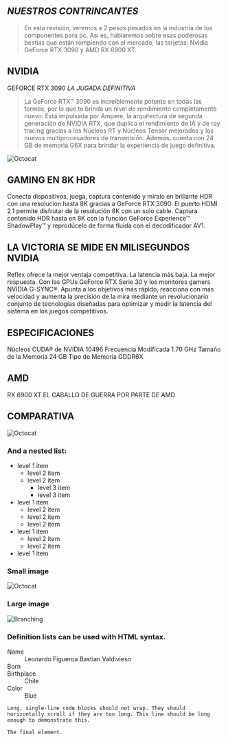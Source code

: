  ## _NUESTROS CONTRINCANTES_
>En esta revisión, veremos a 2 pesos pesados en la industria de los componentes para pc. Así es, hablaremos sobre esas poderosas bestias que están rompiendo con el mercado, las tarjetas: Nvidia GeForce RTX 3090 y AMD RX 6900 XT.
## NVIDIA                                                                                                                                                     
GEFORCE RTX 3090
_LA JUGADA DEFINITIVA_
>La GeForce RTX™ 3090 es increíblemente potente en todas las formas, por lo que te brinda un nivel de rendimiento completamente nuevo. Está impulsada por Ampere, la arquitectura de segunda generación de NVIDIA RTX, que duplica el rendimiento de IA y de ray tracing gracias a los Núcleos RT y Núcleos Tensor mejorados y los nuevos multiprocesadores de transmisión. Además, cuenta con 24 GB de memoria G6X para brindar la experiencia de juego definitiva.

![Octocat](https://www.gigabyte.com/FileUpload/Global/KeyFeature/1656/innergigabyteimages/kf-img.png)
 
 ## GAMING EN 8K HDR
Conecta dispositivos, juega, captura contenido y míralo en brillante HDR con una resolución hasta 8K gracias a GeForce RTX 3090. El puerto HDMI 2.1 permite disfrutar de la resolución 8K con un solo cable. Captura contenido HDR hasta en 8K con la función GeForce Experience™ ShadowPlay™ y reprodúcelo de forma fluida con el decodificador AV1.

## LA VICTORIA SE MIDE EN MILISEGUNDOS NVIDIA

Reflex ofrece la mejor ventaja competitiva. La latencia más baja. La mejor respuesta. Con las GPUs GeForce RTX Serie 30 y los monitores gamers NVIDIA G-SYNC®. Apunta a los objetivos más rápido, reacciona con más velocidad y aumenta la precisión de la mira mediante un revolucionario conjunto de tecnologías diseñadas para optimizar y medir la latencia del sistema en los juegos competitivos.

## ESPECIFICACIONES
Núcleos CUDA® de NVIDIA	10496
Frecuencia Modificada	1.70 GHz
Tamaño de la Memoria	24 GB
Tipo de Memoria	GDDR6X






## AMD
RX 6900 XT 
EL CABALLO DE GUERRA POR PARTE DE AMD




## COMPARATIVA
![Octocat](https://www.profesionalreview.com/wp-content/uploads/2020/10/AMD-Radeon-RX-6900-XT-000165.jpg)


>
### And a nested list:

- level 1 item
  - level 2 item
  - level 2 item
    - level 3 item
    - level 3 item
- level 1 item
  - level 2 item
  - level 2 item
  - level 2 item
- level 1 item
  - level 2 item
  - level 2 item
- level 1 item

### Small image

![Octocat](https://github.githubassets.com/images/icons/emoji/octocat.png)

### Large image

![Branching](https://guides.github.com/activities/hello-world/branching.png)


### Definition lists can be used with HTML syntax.

<dl>
<dt>Name</dt>
<dd>Leonardo Figueroa        
         Bastian Valdivieso</dd>
<dt>Born</dt>
<dd></dd>
<dt>Birthplace</dt>
<dd>Chile</dd>
<dt>Color</dt>
<dd>Blue</dd>
</dl>

```
Long, single-line code blocks should not wrap. They should horizontally scroll if they are too long. This line should be long enough to demonstrate this.
```

```
The final element.
```
